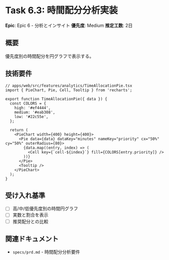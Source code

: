 # Task 6.3: 時間配分分析実装

**Epic**: Epic 6 - 分析とインサイト
**優先度**: Medium
**推定工数**: 2日

## 概要
優先度別の時間配分を円グラフで表示する。

## 技術要件

```tsx
// apps/web/src/features/analytics/TimeAllocationPie.tsx
import { PieChart, Pie, Cell, Tooltip } from 'recharts';

export function TimeAllocationPie({ data }) {
  const COLORS = {
    high: '#ef4444',
    medium: '#eab308',
    low: '#22c55e',
  };

  return (
    <PieChart width={400} height={400}>
      <Pie data={data} dataKey="minutes" nameKey="priority" cx="50%" cy="50%" outerRadius={80}>
        {data.map((entry, index) => (
          <Cell key={`cell-${index}`} fill={COLORS[entry.priority]} />
        ))}
      </Pie>
      <Tooltip />
    </PieChart>
  );
}
```

## 受け入れ基準

- [ ] 高/中/低優先度別の時間円グラフ
- [ ] 実数と割合を表示
- [ ] 推奨配分との比較

## 関連ドキュメント

- `specs/prd.md` - 時間配分分析要件

